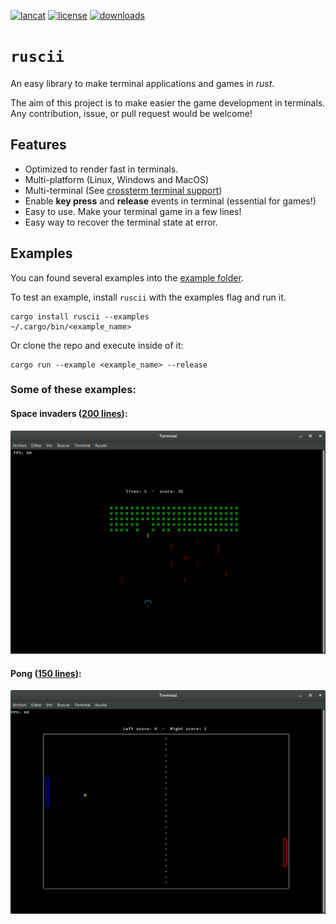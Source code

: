 [![lancat](https://img.shields.io/crates/v/ruscii)](https://crates.io/crates/ruscii)
[![license](https://img.shields.io/crates/l/ruscii)](https://www.apache.org/licenses/LICENSE-2.0.txt)
[![downloads](https://img.shields.io/crates/d/ruscii)](https://crates.io/crates/ruscii)

# `ruscii`
An easy library to make terminal applications and games in *rust*.

The aim of this project is to make easier the game development in terminals.
Any contribution, issue, or pull request would be welcome!

## Features
- Optimized to render fast in terminals.
- Multi-platform (Linux, Windows and MacOS)
- Multi-terminal (See [crossterm terminal support](https://github.com/crossterm-rs/crossterm#tested-terminals))
- Enable **key press** and **release** events in terminal (essential for games!)
- Easy to use. Make your terminal game in a few lines!
- Easy way to recover the terminal state at error.

## Examples
You can found several examples into the [example folder](examples).

To test an example, install `ruscii` with the examples flag and run it.
```
cargo install ruscii --examples
~/.cargo/bin/<example_name>
```

Or clone the repo and execute inside of it:
```
cargo run --example <example_name> --release
```

### Some of these examples:
#### Space invaders ([200 lines](examples/space_invaders.rs)):
  ![](images/space_invaders.png)

#### Pong ([150 lines](examples/pong.rs)):
  ![](images/pong.png)


